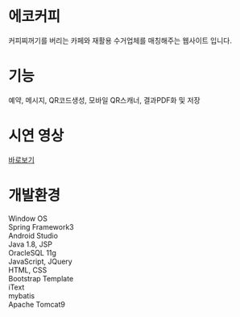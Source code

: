 # 에코커피
커피찌꺼기를 버리는 카페와 재활용 수거업체를 매칭해주는 웹사이트 입니다.<br>
# 기능
예약, 메시지, QR코드생성, 모바일 QR스캐너, 결과PDF화 및 저장
# 시연 영상
[바로보기](https://youtu.be/gzbaAOpqHps)
# 개발환경
Window OS<br>
Spring Framework3<br>
Android Studio<br>
Java 1.8, JSP<br>
OracleSQL 11g<br>
JavaScript, JQuery<br>
HTML, CSS<br>
Bootstrap Template<br>
iText<br>
mybatis<br>
Apache Tomcat9<br>
